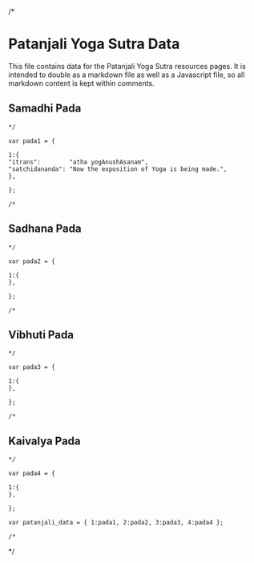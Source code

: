/*
# Patanjali Yoga Sutra Data

This file contains data for the Patanjali Yoga Sutra resources pages.
It is intended to double as a markdown file as well as a Javascript
file, so all markdown content is kept within comments.

## Samadhi Pada
```
*/

var pada1 = {

1:{
"itrans":        "atha yogAnushAsanam",
"satchidananda": "Now the exposition of Yoga is being made.",
},

};

/*
```
## Sadhana Pada

```
*/

var pada2 = {

1:{
},

};

/*
```
## Vibhuti Pada

```
*/

var pada3 = {

1:{
},

};

/*
```
## Kaivalya Pada

```
*/

var pada4 = {

1:{
},

};

var patanjali_data = { 1:pada1, 2:pada2, 3:pada3, 4:pada4 };

/*
```
*/
